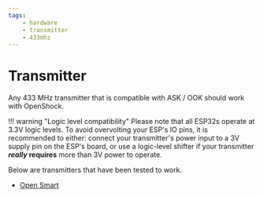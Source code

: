 ```yaml
---
tags:
    - hardware
    - transmitter
    - 433mhz
---
```


# Transmitter

Any 433 MHz transmitter that is compatible with ASK / OOK should work with OpenShock.

!!! warning "Logic level compatibility"
    Please note that all ESP32s operate at 3.3V logic levels. To avoid overvolting your ESP's IO pins, it is recommended to either: connect your transmitter's power input to a 3V supply pin on the ESP's board, or use a logic-level shifter if your transmitter ***really* requires** more than 3V power to operate.


Below are transmitters that have been tested to work.

- [Open Smart](../transmitter/china/open-smart.md)
